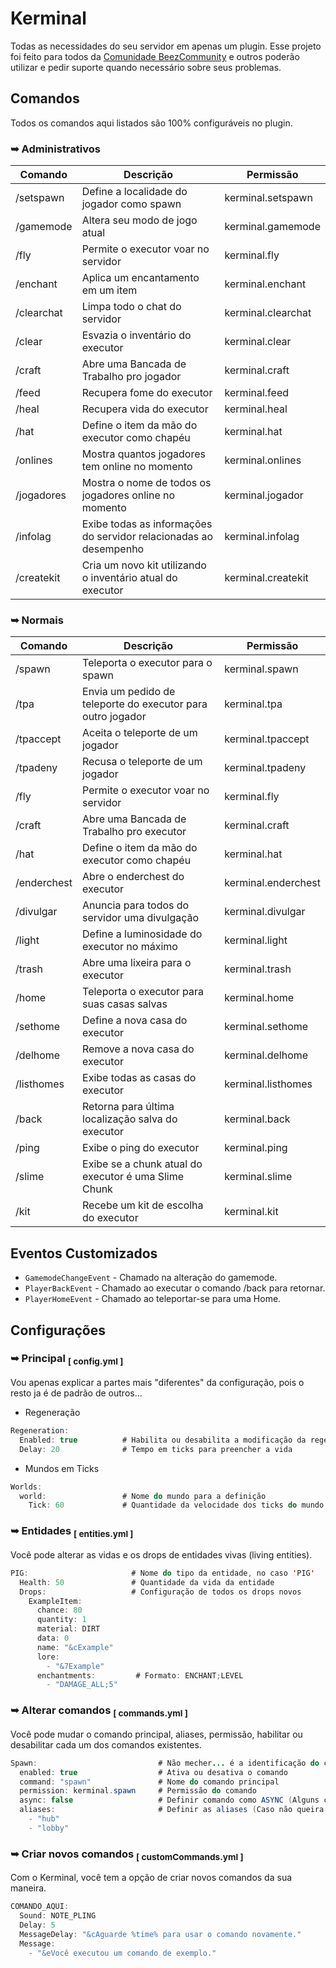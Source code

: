 Kerminal
=============================

Todas as necessidades do seu servidor em apenas um plugin. Esse projeto foi feito para todos da [Comunidade BeezCommunity](https://discord.gg/CXKAkgUj) e outros poderão utilizar e pedir suporte quando necessário sobre seus problemas.

## Comandos

Todos os comandos aqui listados são 100% configuráveis no plugin.

### ➥ Administrativos

| Comando                            | Descrição                                                                                     | Permissão                       |
|------------------------------------|-------------------------------------------------------------------------------------------|-------------------------------------|
| /setspawn                      | Define a localidade do jogador como spawn                                                     |                kerminal.setspawn
| /gamemode                      | Altera seu modo de jogo atual                                                                 |                kerminal.gamemode
| /fly                     | Permite o executor voar no servidor                                                                |                kerminal.fly
| /enchant                     | Aplica um encantamento em um item                                                              |                kerminal.enchant
| /clearchat                     | Limpa todo o chat do servidor                                                                 |                kerminal.clearchat
| /clear                     | Esvazia o inventário do executor                                                                 |                kerminal.clear
| /craft                     | Abre uma Bancada de Trabalho pro jogador                                                                 |                kerminal.craft
| /feed                     |  Recupera fome do executor                                                                |                kerminal.feed
| /heal                     |  Recupera vida do executor                                                                |                kerminal.heal
| /hat                     |  Define o item da mão do executor como chapéu                                                                |                kerminal.hat
| /onlines                     |  Mostra quantos jogadores tem online no momento                                     |                kerminal.onlines
| /jogadores                     |  Mostra o nome de todos os jogadores online no momento                                     |                kerminal.jogador
| /infolag                     |  Exibe todas as informações do servidor relacionadas ao desempenho                                  |                kerminal.infolag
| /createkit                     |  Cria um novo kit utilizando o inventário atual do executor                                  |                kerminal.createkit

### ➥ Normais

| Comando                            | Descrição                                                                                     | Permissão                       |
|------------------------------------|-------------------------------------------------------------------------------------------|-------------------------------------|
| /spawn                      | Teleporta o executor para o spawn                                                                |                kerminal.spawn
| /tpa                     | Envia um pedido de teleporte do executor para outro jogador                                     |                kerminal.tpa
| /tpaccept                     | Aceita o teleporte de um jogador                                                                 |                kerminal.tpaccept
| /tpadeny                     | Recusa o teleporte de um jogador                                                                 |                kerminal.tpadeny
| /fly                     | Permite o executor voar no servidor                                                                |                kerminal.fly
| /craft                     | Abre uma Bancada de Trabalho pro executor                                                         |                kerminal.craft
| /hat                     |  Define o item da mão do executor como chapéu                                                                |                kerminal.hat
| /enderchest                     |  Abre o enderchest do executor                                                                |                kerminal.enderchest
| /divulgar                     |  Anuncia para todos do servidor uma divulgação                                                   |                kerminal.divulgar
| /light                     |  Define a luminosidade do executor no máximo                                    |                kerminal.light
| /trash                     |  Abre uma lixeira para o executor                                     |                kerminal.trash
| /home                     |  Teleporta o executor para suas casas salvas                                     |                kerminal.home
| /sethome                     |  Define a nova casa do executor                                   |                kerminal.sethome
| /delhome                     |  Remove a nova casa do executor                                   |                kerminal.delhome
| /listhomes                     |  Exibe todas as casas do executor                                   |                kerminal.listhomes
| /back                     |  Retorna para última localização salva do executor                                  |                kerminal.back
| /ping                     |  Exibe o ping do executor                                  |                kerminal.ping
| /slime                     |  Exibe se a chunk atual do executor é uma Slime Chunk                                  |                kerminal.slime
| /kit                     |  Recebe um kit de escolha do executor                                  |                kerminal.kit

## Eventos Customizados

- `GamemodeChangeEvent` - Chamado na alteração do gamemode.
- `PlayerBackEvent` - Chamado ao executar o comando /back para retornar.
- `PlayerHomeEvent` - Chamado ao teleportar-se para uma Home.

## Configurações

### ➥ Principal <sub>[ config.yml ]</sub>

Vou apenas explicar a partes mais "diferentes" da configuração, pois o resto ja é de padrão de outros...

- Regeneração
```Java
Regeneration:
  Enabled: true          # Habilita ou desabilita a modificação da regeneração
  Delay: 20              # Tempo em ticks para preencher a vida
```

- Mundos em Ticks
```Java
Worlds:
  world:                 # Nome do mundo para a definição
    Tick: 60             # Quantidade da velocidade dos ticks do mundo
```

### ➥ Entidades <sub>[ entities.yml ]</sub>

Você pode alterar as vidas e os drops de entidades vivas (living entities).

```Java
PIG:                       # Nome do tipo da entidade, no caso 'PIG'
  Health: 50               # Quantidade da vida da entidade
  Drops:                   # Configuração de todos os drops novos
    ExampleItem:
      chance: 80
      quantity: 1
      material: DIRT
      data: 0
      name: "&cExample"
      lore:
        - "&7Example"
      enchantments:         # Formato: ENCHANT;LEVEL
        - "DAMAGE_ALL;5"
```

### ➥ Alterar comandos <sub>[ commands.yml ]</sub>

Você pode mudar o comando principal, aliases, permissão, habilitar ou desabilitar cada um dos comandos existentes.

```Java
Spawn:                           # Não mecher... é a identificação do comando
  enabled: true                  # Ativa ou desativa o comando    
  command: "spawn"               # Nome do comando principal
  permission: kerminal.spawn     # Permissão do comando
  async: false                   # Definir comando como ASYNC (Alguns comandos podem não funcionar)
  aliases:                       # Definir as aliases (Caso não queira nenhuma, deixe {} no lugar)
    - "hub"
    - "lobby"
```

### ➥ Criar novos comandos <sub>[ customCommands.yml ]</sub>

Com o Kerminal, você tem a opção de criar novos comandos da sua maneira.

```Java
COMANDO_AQUI:
  Sound: NOTE_PLING
  Delay: 5
  MessageDelay: "&cAguarde %time% para usar o comando novamente."
  Message:
    - "&eVocê executou um comando de exemplo."
```

